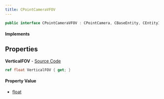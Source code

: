 ```yaml
---
title: CPointCameraVFOV
---
```


```csharp
public interface CPointCameraVFOV : CPointCamera, CBaseEntity, CEntityInstance, ISchemaClass<CEntityInstance>, ISchemaClass<CBaseEntity>, ISchemaClass<CPointCamera>, ISchemaClass<CPointCameraVFOV>, ISchemaField, ISchemaClass, INativeHandle
```

#### Implements

## Properties

**VerticalFOV** - [Source Code](https://github.com/swiftly-solution/swiftlys2/blob/main/managed/src/SwiftlyS2.Generated/Schemas/Interfaces/CPointCameraVFOV.cs#L16)

```csharp
ref float VerticalFOV { get; }
```

#### Property Value

- [float](https://learn.microsoft.com/dotnet/api/system.single)

